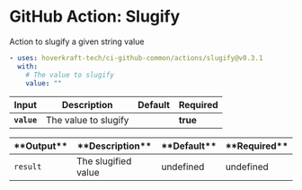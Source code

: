<!-- start title -->

# GitHub Action: Slugify

<!-- end title -->
<!-- start description -->

Action to slugify a given string value

<!-- end description -->
<!-- start contents -->
<!-- end contents -->
<!-- start usage -->

```yaml
- uses: hoverkraft-tech/ci-github-common/actions/slugify@v0.3.1
  with:
    # The value to slugify
    value: ""
```

<!-- end usage -->
<!-- start inputs -->

| **Input**              | **Description**      | **Default** | **Required** |
| ---------------------- | -------------------- | ----------- | ------------ |
| **<code>value</code>** | The value to slugify |             | **true**     |

<!-- end inputs -->
<!-- start outputs -->

| \***\*Output\*\***  | \***\*Description\*\*** | \***\*Default\*\*** | \***\*Required\*\*** |
| ------------------- | ----------------------- | ------------------- | -------------------- |
| <code>result</code> | The slugified value     | undefined           | undefined            |

<!-- end outputs -->
<!-- start [.github/ghadocs/examples/] -->
<!-- end [.github/ghadocs/examples/] -->
